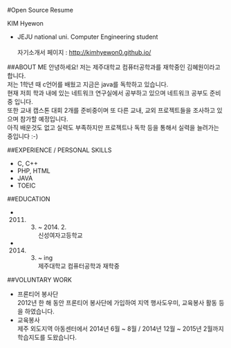 #Open Source Resume

KIM Hyewon
- JEJU national uni. Computer Engineering student
<br><br>자기소개서 페이지 : http://kimhyewon0.github.io/



##ABOUT ME
안녕하세요! 저는 제주대학교 컴퓨터공학과를 재학중인 김혜원이라고 합니다.<br>
저는 1학년 때 c언어를 배웠고 지금은 java를 독학하고 있습니다. <br>
현재 저희 학과 내에 있는 네트워크 연구실에서 공부하고 있으며 네트워크 공부도 준비중 입니다.<br>
또한 교내 캡스톤 대회 2개를 준비중이며 또 다른 교내, 교외 프로젝트들을 조사하고 있으며 참가할 예정입니다.<br>
아직 배운것도 없고 실력도 부족하지만 프로젝트나 독학 등을 통해서 실력을 늘려가는 중입니다 :-)


##EXPERIENCE / PERSONAL SKILLS
* C, C++
* PHP, HTML
* JAVA
* TOEIC


##EDUCATION
* 2011. 3. ~ 2014. 2.<br>
    신성여자고등학교<br>
* 2014. 3. ~ ing<br>
    제주대학교 컴퓨터공학과 재학중



##VOLUNTARY WORK

* 프론티어 봉사단<br>
  2012년 한 해 동안 프론티어 봉사단에 가입하여 지역 행사도우미, 교육봉사 활동 등을 하였습니다.<br>
* 교육봉사<br>
  제주 외도지역 아동센터에서 2014년 6월 ~ 8월 / 2014년 12월 ~ 2015년 2월까지 학습지도를 도왔습니다.
